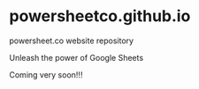 # powersheetco.github.io
powersheet.co website repository

Unleash the power of Google Sheets

Coming very soon!!!
